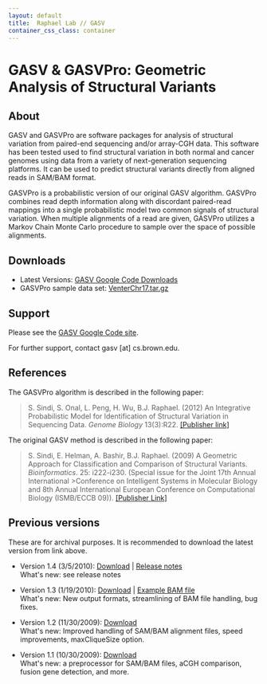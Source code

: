 ```yaml
---
layout: default
title:  Raphael Lab // GASV
container_css_class: container
---
```


# GASV & GASVPro: Geometric Analysis of Structural Variants

## About
GASV and GASVPro are software packages for analysis of structural variation from paired-end sequencing and/or array-CGH data. This software has been tested used to find structural variation in both normal and cancer genomes using data from a variety of next-generation sequencing platforms. It can be used to predict structural variants directly from aligned reads in SAM/BAM format.

GASVPro is a probabilistic version of our original GASV algorithm. GASVPro combines read depth information along with discordant paired-read mappings into a single probabilistic model two common signals of structural variation. When multiple alignments of a read are given, GASVPro utilizes a Markov Chain Monte Carlo procedure to sample over the space of possible alignments.

<a name="download"></a>

## Downloads
* Latest Versions: [GASV Google Code Downloads](http://code.google.com/p/gasv/downloads/list)
* GASVPro sample data set: [VenterChr17.tar.gz](http://compbio-research.cs.brown.edu/projects/gasv/VenterChr17.tar.gz)

## Support
Please see the [GASV Google Code site](https://code.google.com/p/gasv/).

For further support, contact gasv [at] cs.brown.edu.

<a name="reference"></a>

## References
The GASVPro algorithm is described in the following paper:

>S. Sindi, S. Onal, L. Peng, H. Wu, B.J. Raphael. (2012)
>An Integrative Probabilistic Model for Identification of Structural Variation in Sequencing Data.
>*Genome Biology* 13(3):R22. [[Publisher link]](http://genomebiology.com/2012/13/3/R22/abstract)

The original GASV method is described in the following paper:

>S. Sindi, E. Helman, A. Bashir, B.J. Raphael. (2009)
>A Geometric Approach for  Classification and Comparison of Structural Variants.
>*Bioinformatics*. 25: i222-i230.
>(Special issue for the Joint 17th Annual International >Conference on Intelligent Systems in Molecular Biology and 8th Annual International European Conference on Computational Biology (ISMB/ECCB 09)). [[Publisher Link]](http://dx.doi.org/10.1093/bioinformatics/btp208)

## Previous versions
These are for archival purposes. It is recommended to download the latest version from link above.

* Version 1.4 (3/5/2010): [Download](http://cs.brown.edu/~braphael/software/StructVar/GASV_RELEASE_1.4.tgz) | [Release notes](http://cs.brown.edu/~braphael/software/StructVar/RELEASE_NOTES.txt)  
What's new: see release notes

* Version 1.3 (1/19/2010): [Download](http://cs.brown.edu/~braphael/software/StructVar/GASV_RELEASE_1.3.tgz) | [Example BAM file](http://cs.brown.edu/~braphael/software/StructVar/Example.bam)  
What's new: New output formats, streamlining of BAM file handling, bug fixes.

* Version 1.2 (11/30/2009): [Download](http://cs.brown.edu/~braphael/software/StructVar/GASV_RELEASE_1.2.tgz)  
What's new: Improved handling of SAM/BAM alignment files, speed improvements, maxCliqueSize option.

* Version 1.1 (10/30/2009): [Download](http://cs.brown.edu/~braphael/software/StructVar/GASV_RELEASE_1.1.tgz)  
What's new: a preprocessor for SAM/BAM files, aCGH comparison, fusion gene detection, and more.